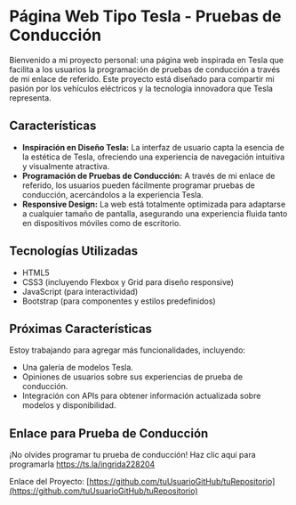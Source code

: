 # Página Web Tipo Tesla - Pruebas de Conducción

Bienvenido a mi proyecto personal: una página web inspirada en Tesla que facilita a los usuarios la programación de pruebas de conducción a través de mi enlace de referido. Este proyecto está diseñado para compartir mi pasión por los vehículos eléctricos y la tecnología innovadora que Tesla representa.

## Características

- **Inspiración en Diseño Tesla:** La interfaz de usuario capta la esencia de la estética de Tesla, ofreciendo una experiencia de navegación intuitiva y visualmente atractiva.
- **Programación de Pruebas de Conducción:** A través de mi enlace de referido, los usuarios pueden fácilmente programar pruebas de conducción, acercándolos a la experiencia Tesla.
- **Responsive Design:** La web está totalmente optimizada para adaptarse a cualquier tamaño de pantalla, asegurando una experiencia fluida tanto en dispositivos móviles como de escritorio.

## Tecnologías Utilizadas

- HTML5
- CSS3 (incluyendo Flexbox y Grid para diseño responsive)
- JavaScript (para interactividad)
- Bootstrap (para componentes y estilos predefinidos)

## Próximas Características

Estoy trabajando para agregar más funcionalidades, incluyendo:
- Una galería de modelos Tesla.
- Opiniones de usuarios sobre sus experiencias de prueba de conducción.
- Integración con APIs para obtener información actualizada sobre modelos y disponibilidad.

## Enlace para Prueba de Conducción

¡No olvides programar tu prueba de conducción! Haz clic aquí para programarla  https://ts.la/ingrida228204

Enlace del Proyecto: [https://github.com/tuUsuarioGitHub/tuRepositorio](https://github.com/tuUsuarioGitHub/tuRepositorio)
